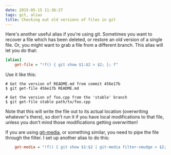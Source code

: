 ```yaml
---
date: 2015-05-15 11:36:27
tags: git, alias
title: Checking out old versions of files in git
---
```


Here's another useful alias if you're using git.  Sometimes you want to recover
a file which has been deleted, or restore an old version of a single file.  Or,
you might want to grab a file from a different branch.  This alias will let you
do that:

```ini
[alias]
    get-file = "!f() { git show $1:$2 > $2; }; f"
```

Use it like this:

```
# Get the version of README.md from commit 456e17b
$ git get-file 456e17b README.md

# Get the version of foo.cpp from the 'stable' branch
$ git get-file stable path/to/foo.cpp
```

Note that this will write the file out to its actual location (overwriting
whatever's there), so don't run it if you have local modifications to that file,
unless you don't mind those modifications getting overwritten!

If you are using [git-media], or something similar, you need to pipe the file
through the filter.  I set up another alias to do this:

```ini
    get-media = "!f() { git show $1:$2 | git-media filter-smudge > $2; }; f"
```

[git-media]: https://github.com/alebedev/git-media
